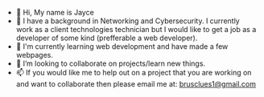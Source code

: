 - 👋 Hi, My name is Jayce
- 👀 I have a background in Networking and Cybersecurity. I currently work as a client technologies technician but I would like to get a job as a developer of some kind (prefferable a web developer).
- 🌱 I'm currently learning web development and have made a few webpages.
- 💞️ I’m looking to collaborate on projects/learn new things.
- 📫 If you would like me to help out on a project that you are working on and want to collaborate then please email me at: brusclues1@gmail.com

<!---
jbrubaker12/jbrubaker12 is a ✨ special ✨ repository because its `README.md` (this file) appears on your GitHub profile.
You can click the Preview link to take a look at your changes.
--->
